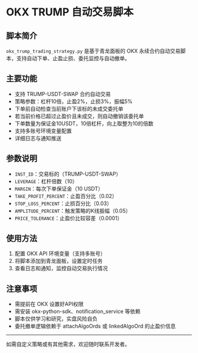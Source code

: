 # OKX TRUMP 自动交易脚本

## 脚本简介
`okx_trump_trading_strategy.py` 是基于青龙面板的 OKX 永续合约自动交易脚本，支持自动下单、止盈止损、委托监控与自动撤单。

## 主要功能
- 支持 TRUMP-USDT-SWAP 合约自动交易
- 策略参数：杠杆10倍，止盈2%，止损3%，振幅5%
- 下单前自动检查当前账户下该标的未成交委托单
- 若当前价格已超过止盈价且未成交，则自动撤销该委托单
- 下单数量为保证金10USDT，10倍杠杆，向上取整为10的倍数
- 支持多账号环境变量配置
- 详细日志与通知推送

## 参数说明
- `INST_ID`：交易标的（TRUMP-USDT-SWAP）
- `LEVERAGE`：杠杆倍数（10）
- `MARGIN`：每次下单保证金（10 USDT）
- `TAKE_PROFIT_PERCENT`：止盈百分比（0.02）
- `STOP_LOSS_PERCENT`：止损百分比（0.03）
- `AMPLITUDE_PERCENT`：触发策略的K线振幅（0.05）
- `PRICE_TOLERANCE`：止盈价比较容差（0.0001）

## 使用方法
1. 配置 OKX API 环境变量（支持多账号）
2. 将脚本添加到青龙面板，设置定时任务
3. 查看日志和通知，监控自动交易执行情况

## 注意事项
- 需提前在 OKX 设置好API权限
- 需安装 okx-python-sdk、notification_service 等依赖
- 脚本仅供学习和研究，实盘风险自负
- 委托撤单逻辑依赖于 attachAlgoOrds 或 linkedAlgoOrd 的止盈价信息

---
如需自定义策略或有其他需求，欢迎随时联系开发者。